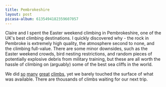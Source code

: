 ```yaml
---
title: Pembrokeshire
layout: post
picasa-album: 6135494182359607057
---
```


Claire and I spent the Easter weekend climbing in Pembrokeshire, one of the
UK's best climbing destinations. I quickly discovered why - the rock in
Pembroke is extremely high quality, the atmosphere second to none, and the
climbing full-value. There are some minor downsides, such as the Easter
weekend crowds, bird nesting restrictions, and random pieces of potentially
explosive debris from military training, but these are all worth the hassle of
climbing on (arguably) some of the best sea cliffs in the world.

We did <a href="http://www.ukclimbing.com/logbook/c.php?i=24702">so</a> <a
href="http://www.ukclimbing.com/logbook/c.php?i=24804">many</a> <a
href="http://www.ukclimbing.com/logbook/c.php?i=60601">great</a> <a
href="http://www.ukclimbing.com/logbook/c.php?i=24797">climbs</a>, yet we
barely touched the surface of what was available. There are thousands of
climbs waiting for our next trip.
